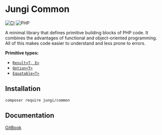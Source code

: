 # Jungi Common

[![CI](https://github.com/piku235/jungi-common/actions/workflows/continuous-integration.yml/badge.svg)](https://github.com/piku235/jungi-common/actions/workflows/continuous-integration.yml)
![PHP](https://img.shields.io/packagist/php-v/jungi/common)

A minimal library that defines primitive building blocks of PHP code. It combines the advantages of functional
and object-oriented programming. All of this makes code easier to understand and less prone to errors.

**Primitive types:**

* [`Result<T, E>`](https://piku235.gitbook.io/jungi-common/result)
* [`Option<T>`](https://piku235.gitbook.io/jungi-common/option)
* [`Equatable<T>`](https://piku235.gitbook.io/jungi-common/equatable)

## Installation

```text
composer require jungi/common
```

## Documentation

[GitBook](https://piku235.gitbook.io/jungi-common)
